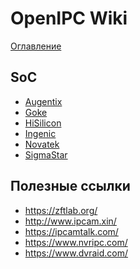# OpenIPC Wiki
[Оглавление](../index.md)

SoC
---
- [Augentix](https://www.augentix.com/)
- [Goke](http://www.goke.com/)
- [HiSilicon](https://www.hisilicon.com/)
- [Ingenic](http://www.ingenic.com.cn/)
- [Novatek](http://www.novatek.com.tw/)
- [SigmaStar](http://www.sigmastarsemi.com/)

Полезные ссылки
---------------
- <https://zftlab.org/>
- <http://www.ipcam.xin/>
- <https://ipcamtalk.com/>
- <https://www.nvripc.com/>
- <https://www.dvraid.com/>

